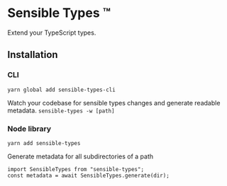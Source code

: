 # Sensible Types ™

Extend your TypeScript types.

## Installation

### CLI

`yarn global add sensible-types-cli`

Watch your codebase for sensible types changes and generate readable metadata.
`sensible-types -w [path]`

### Node library

`yarn add sensible-types`

Generate metadata for all subdirectories of a path

```
import SensibleTypes from "sensible-types";
const metadata = await SensibleTypes.generate(dir);
```

